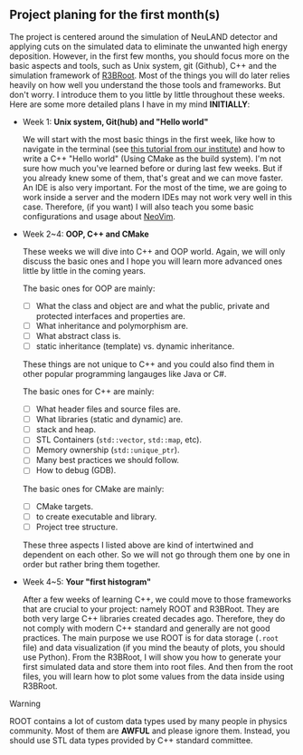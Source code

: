 ## Project planing for the first month(s)

The project is centered around the simulation of NeuLAND detector and applying cuts on the simulated data to eliminate the unwanted high energy deposition. However, in the first few months, you should focus more on the basic aspects and tools, such as Unix system, git (Github), C++ and the simulation framework of [R3BRoot](https://github.com/R3BRootGroup/R3BRoot). Most of the things you will do later relies heavily on how well you understand the those tools and frameworks. But don't worry. I introduce them to you little by little throughout these weeks. Here are some more detailed plans I have in my mind **INITIALLY**:

- Week 1: **Unix system, Git(hub) and "Hello world"**

    We will start with the most basic things in the first week, like how to navigate in the terminal (see [this tutorial from our institute](../linux)) and how to write a C++ "Hello world" (Using CMake as the build system). I'm not sure how much you've learned before or during last few weeks. But if you already knew some of them, that's great and we can move faster. An IDE is also very important. For the most of the time, we are going to work inside a server and the modern IDEs may not work very well in this case. Therefore, (if you want) I will also teach you some basic configurations and usage about [NeoVim](https://github.com/neovim/neovim).


- Week 2\~4: **OOP, C++ and CMake**
  
    These weeks we will dive into C++ and OOP world. Again, we will only discuss the basic ones and I hope you will learn more advanced ones little by little in the coming years. 

    The basic ones for OOP are mainly:

    * [ ] What the class and object are and what the public, private and protected interfaces and properties are.
    * [ ] What inheritance and polymorphism are.
    * [ ] What abstract class is.
    * [ ] static inheritance (template) vs. dynamic inheritance.

    These things are not unique to C++ and you could also find them in other popular programming langauges like Java or C#.

    The basic ones for C++ are mainly:

    * [ ] What header files and source files are.
    * [ ] What libraries (static and dynamic) are.
    * [ ] stack and heap.
    * [ ] STL Containers (`std::vector`, `std::map`, etc).
    * [ ] Memory ownership (`std::unique_ptr`).
    * [ ] Many best practices we should follow.
    * [ ] How to debug (GDB).

    The basic ones for CMake are mainly:

    * [ ] CMake targets.
    * [ ] to create executable and library.
    * [ ] Project tree structure.
    
    These three aspects I listed above are kind of intertwined and dependent on each other. So we will not go through them one by one in order but rather bring them together.
    
- Week 4\~5: **Your "first histogram"**

    After a few weeks of learning C++, we could move to those frameworks that are crucial to your project: namely ROOT and R3BRoot. They are both very large C++ libraries created decades ago. Therefore, they do not comply with modern C++ standard and generally are not good practices.
    The main purpose we use ROOT is for data storage (`.root` file) and data visualization (if you mind the beauty of plots, you should use Python). From the R3BRoot, I will show you how to generate your first simulated data and store them into root files. And then from the root files, you will learn how to plot some values from the data inside using R3BRoot.

> [!Warning]
> ROOT contains a lot of custom data types used by many people in physics community. Most of them are **AWFUL** and please ignore them. Instead, you should use STL data types provided by C++ standard committee.
